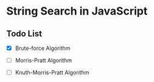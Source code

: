 # String Search in JavaScript

## Todo List
- [x] Brute-force Algorithm
- [ ] Morris-Pratt Algorithm
- [ ] Knuth-Morris-Pratt Algorithm

